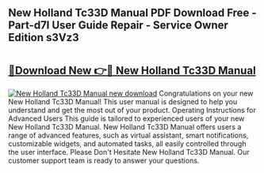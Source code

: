 ## New Holland Tc33D Manual PDF Download Free - Part-d7I User Guide Repair - Service Owner Edition s3Vz3

# <h2><a href="http://bc9456.oget.top/?id=New+Holland+Tc33D+Manual">🔗Download New 👉🔴 New Holland Tc33D Manual</a></h2>

[![New Holland Tc33D Manual new download](https://i.imgur.com/5g1atiW.png)](http://bc9456.oget.top/?id=New+Holland+Tc33D+Manual)
Congratulations on your new New Holland Tc33D Manual! This user manual is designed to help you understand and get the most out of your product. Operating Instructions for Advanced Users This guide is tailored to experienced users of your new New Holland Tc33D Manual. New Holland Tc33D Manual offers users a range of advanced features, such as virtual assistant, smart notifications, customizable widgets, and automated tasks, all easily controlled through the user interface. Please Don't Hesitate New Holland Tc33D Manual. Our customer support team is ready to answer your questions.
